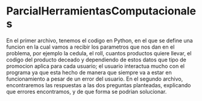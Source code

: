 # ParcialHerramientasComputacionales
En el primer archivo, tenemos el codigo en Python, en el que se define una funcion en la cual vamos a recibir los parametros que nos dan en el problema, por ejemplo la cedula, el roll, cuantos productos quiere llevar, el codigo del producto deceado y dependiendo de estos datos que tipo de promocion aplica para cada usuario; el usuario interactua mucho con el programa ya que esta hecho de manera que siempre va a estar en funcionamiento a pesar de un error del usuario.
En el segundo archivo, encontraremos las respuestas a las dos preguntas planteadas, explicando que errores encontramos, y de que forma se podrian solucionar.
